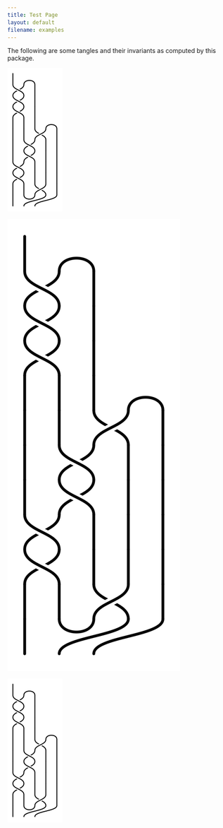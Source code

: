 ```yaml
---
title: Test Page
layout: default
filename: examples
---
```


The following are some tangles and their invariants as computed by this package. 

[ ![](smalltest.png) ](test.png)

<div class="thumbnail1"><img src="test.png"></div>

[ ![](smalltest.png)](PretzelTangles.md)
